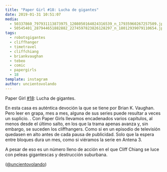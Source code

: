 ```yaml
---
title: "Paper Girl #18: Lucha de gigantes"
date: 2019-01-31 10:51:07
media: 
  - 50337860_797931113873975_1208050164024316539_n_17935960267257509.jpg
  - 50545401_287944651882882_2274597823826128297_n_18012939079110654.jpg
tags: 
  - robotsgigantes
  - cliffhanger
  - timetravel
  - cliffchiang
  - briankvaughan
  - tebeo
  - comic
  - papergirls
  - 18
template: instagram
author: uncientovolando
---
```


Paper Girl [#18](/tags/18): Lucha de gigantes.


En esta casa es auténtica devoción la que se tiene por Brian K. Vaughan. Pero leer en grapa, mes a mes, alguna de sus series puede resultar a veces un suplicio. .
Con Paper Girls llevamos encadenados varios capítulos, al menos desde el último salto, en los que la trama apenas avanza y, sin embargo, se suceden los cliffhangers. Como si en un episodio de televisión quedasen en alto antes de cada pausa de publicidad. Solo que la espera entre bloques dura un mes, como si viéramos la serie en Antena 3.


A pesar de eso es un número lleno de acción en el que Cliff Chiang se luce con peleas gigantescas y destrucción suburbana.


([@uncientovolando](https://instagram.com/uncientovolando))
